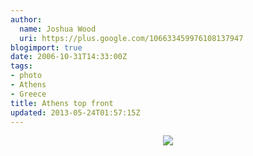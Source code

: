 ```yaml
---
author:
  name: Joshua Wood
  uri: https://plus.google.com/106633459976108137947
blogimport: true
date: 2006-10-31T14:33:00Z
tags:
- photo
- Athens
- Greece
title: Athens top front
updated: 2013-05-24T01:57:15Z
---
```


<div class="separator" style="clear: both; text-align: center;"><a href="/img/Athens-balcony-buildings.jpg" imageanchor="1" style="margin-left: 1em; margin-right: 1em;"><img border="0" src="/img/Athens-balcony-buildings.jpg" /></a></div>
